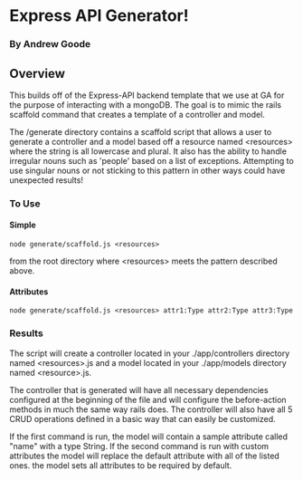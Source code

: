 # Express API Generator!

### By Andrew Goode

## Overview

This builds off of the Express-API backend template that we use at GA for the
purpose of interacting with a mongoDB.  The goal is to mimic the rails scaffold
command that creates a template of a controller and model.

The /generate directory contains a scaffold script that allows a user to
generate a controller and a model based off a resource named \<resources\> where
the string is all lowercase and plural.  It also has the ability to handle
irregular nouns such as 'people' based on a list of exceptions.  Attempting
to use singular nouns or not sticking to this pattern in other ways could
have unexpected results!

### To Use

#### Simple

```node
node generate/scaffold.js <resources>
```
from the root directory where \<resources\> meets the pattern described above.

#### Attributes

```node
node generate/scaffold.js <resources> attr1:Type attr2:Type attr3:Type
```

### Results

The script will create a controller located in your ./app/controllers directory
named \<resources\>.js and a model located in your ./app/models directory named
\<resource\>.js.

The controller that is generated will have all necessary dependencies configured
at the beginning of the file and will configure the before-action methods in
much the same way rails does.  The controller will also have all 5 CRUD
operations defined in a basic way that can easily be customized.

If the first command is run, the model will contain a sample attribute called
"name" with a type String.  If the second command is run with custom attributes
the model will replace the default attribute with all of the listed ones.  the
model sets all attributes to be required by default.
